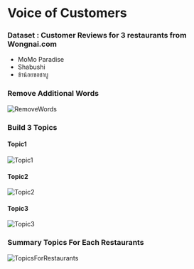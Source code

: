 # Voice of Customers

### Dataset : Customer Reviews for 3 restaurants from Wongnai.com
- MoMo Paradise
- Shabushi
- ข้าน้อยขอชาบู

### Remove Additional Words

![RemoveWords](https://github.com/kiattikun-sen/BADS7105-CRM-Analytics/blob/main/Homework%2011%20%E2%80%93%20Voice%20of%20Customer/RemoveExtraWords.png)


### Build 3 Topics

#### Topic1
![Topic1](https://github.com/kiattikun-sen/BADS7105-CRM-Analytics/blob/main/Homework%2011%20%E2%80%93%20Voice%20of%20Customer/Topics1.png)  

#### Topic2
![Topic2](https://github.com/kiattikun-sen/BADS7105-CRM-Analytics/blob/main/Homework%2011%20%E2%80%93%20Voice%20of%20Customer/Topics2.png)  

#### Topic3
![Topic3](https://github.com/kiattikun-sen/BADS7105-CRM-Analytics/blob/main/Homework%2011%20%E2%80%93%20Voice%20of%20Customer/Topics3.png)

### Summary Topics For Each Restaurants

![TopicsForRestaurants](https://github.com/kiattikun-sen/BADS7105-CRM-Analytics/blob/main/Homework%2011%20%E2%80%93%20Voice%20of%20Customer/ShopWithTopics.png)


```python

```

